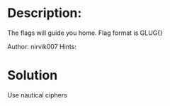 # Description:
The flags will guide you home. Flag format is GLUG{}

Author: nirvik007
Hints:

# Solution

Use nautical ciphers

